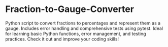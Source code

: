 # Fraction-to-Gauge-Converter
Python script to convert fractions to percentages and represent them as a gauge. Includes error handling and comprehensive tests using pytest. Ideal for learning basic Python functions, error management, and testing practices. Check it out and improve your coding skills!
